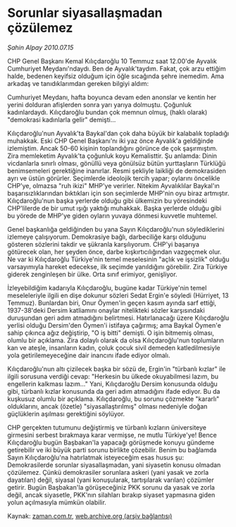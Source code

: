 # Sorunlar siyasallaşmadan çözülemez

*Şahin Alpay 2010.07.15*

<td class="columnist-detail">
<p>CHP Genel Başkanı Kemal Kılıçdaroğlu 10 Temmuz saat 12.00'de Ayvalık Cumhuriyet Meydanı'ndaydı. Ben de Ayvalık'taydım. Fakat, çok arzu ettiğim halde, bedenen keyifsiz olduğum için öğle sıcağında şehre inemedim. Ama arkadaş ve tanıdıklarımdan gereken bilgiyi aldım:</p>
<p>
<div id="haberMetinDiv">
<p>Cumhuriyet Meydanı, hafta boyunca devam eden anonslar ve kentin her yerini dolduran afişlerden sonra yarı yarıya dolmuştu. Çoğunluk kadınlardaydı. Kılıçdaroğlu bundan çok memnun olmuş, (haklı olarak) "demokrasi kadınlarla gelir" demişti...
<p> Kılıçdaroğlu'nun Ayvalık'ta Baykal'dan çok daha büyük bir kalabalık topladığı muhakkak. Eski CHP Genel Başkanı'nı iki yaz önce Ayvalık'a geldiğinde izlemiştim. Ancak 50-60 kişinin toplandığını görünce de çok şaşırmıştım. Zira memleketim Ayvalık'ta çoğunluk koyu Kemalisttir. Şu anlamda: Dinin vicdanlarla sınırlı olması, gönüllü veya gönülsüz bütün yurttaşların Türklüğü benimsemeleri gerektiğine inanırlar. Resmi şekliyle laikliği de demokrasiden ayrı ve üstün görürler. Seçimlerde ideolojik tercih yapar; oylarını öncelikle CHP'ye, olmazsa "ruh ikizi" MHP'ye verirler. Nitekim Ayvalıklılar Baykal'ın başarısızlıklarından bıktıkları için son seçimlerde MHP'nin oyu biraz artmıştır. Kılıçdaroğlu'nun başka yerlerde olduğu gibi ülkemizin bu yöresindeki CHP'lilerde de bir umut ışığı yaktığı muhakkak. Başka yerlerde olduğu gibi bu yörede de MHP'ye giden oyların yuvaya dönmesi kuvvetle muhtemel. 
<p> Genel başkanlığa geldiğinden bu yana Sayın Kılıçdaroğlu'nun söylediklerini izlemeye çalışıyorum. Demokrasiye bağlı, darbeciliğe karşı olduğunu gösteren sözlerini takdir ve şükranla karşılıyorum. CHP'yi başarıya götürecek olan, her şeyden önce, darbe kışkırtıcılığından vazgeçmek olur. Ne var ki Kılıçdaroğlu Türkiye'nin temel meselesinin "açlık ve işsizlik" olduğu varsayımıyla hareket edecekse, ilk seçimde yanıldığını görebilir. Zira Türkiye giderek zenginleşen bir ülke. Orta sınıf erimiyor, genişliyor.
<p> İzleyebildiğim kadarıyla Kılıçdaroğlu, bugüne kadar Türkiye'nin temel meseleleriyle ilgili en dişe dokunur sözleri Sedat Ergin'e söyledi (Hürriyet, 13 Temmuz). Bunlardan biri, Onur Öymen'in geçen kasım ayında sarf ettiği, 1937-38'deki Dersim katliamını onaylar nitelikteki sözler karşısındaki duruşundan geri adım atmadığını belirtmesi. Hatırlanacağı üzere Kılıçdaroğlu yerlisi olduğu Dersim'den Öymen'i istifaya çağırmış; ama Baykal Öymen'e sahip çıkınca ağız değiştirip, "O iş bitti" demişti. O işin bitmemiş olması, olumlu bir açıklama. Zira dolaylı olarak da olsa Kılıçdaroğlu'nun toplumların kan ve ateşle, insanların kadın, çoluk çocuk sivil demeden katledilmesiyle yola getirilemeyeceğine dair inancını ifade ediyor olmalı.
<p> Kılıçdaroğlu'nun altı çizilecek başka bir sözü de, Ergin'in "türbanlı kızlar" ile ilgili sorusuna verdiği cevap: "Herkesin bu ülkede okuyabilmesi lazım, bu engellerin kalkması lazım..." Yani, Kılıçdaroğlu Dersim konusunda olduğu gibi, türbanlı kızlar konusunda da geri adım atmadığını ifade ediyor. Bu da kuşkusuz olumlu bir açıklama. Kılıçdaroğlu, bu sorunu çözmekte "kararlı" olduklarını, ancak (özetle) "siyasallaştırılmış" olması nedeniyle doğan güçlüklerin aşılması gerektiğini söylüyor.
<p> CHP gerçekten tutumunu değiştirmiş ve türbanlı kızların üniversiteye girmesini serbest bırakmaya karar vermişse, ne mutlu Türkiye'ye! Bence Kılıçdaroğlu bugün Başbakan'la yapacağı görüşmede konuyu gündeme getirebilir ve iki büyük parti sorunu birlikte çözebilir. Benim bu bağlamda Sayın Kılıçdaroğlu'na hatırlatmak isteyeceğim esas husus şu: Demokrasilerde sorunlar siyasallaşmadan, yani siyasetin konusu olmadan çözülemez. Çünkü demokrasiler sorunlara askeri (yani yasak ve zorla dayatılan) değil, siyasal (yani konuşularak, tartışılarak varılan) çözümler getirir. Bugün Başbakan'la görüşeceğiniz PKK sorunu da yasak ve zorla değil, ancak siyasetle, PKK'nın silahları bırakıp siyaset yapmasına giden yolun açılmasıyla mümkün olabilir.</p></p></p></p></p></p></div>
</p>
<a href="http://web.archive.org/web/20110106010758/mailto:s.alpay@zaman.com.tr">
</a></td>

Kaynak: [zaman.com.tr](http://zaman.com.tr/yazar.do?yazino=1005457), [web.archive.org (arşiv bağlantısı)](http://web.archive.org/web/20110106010758/http://www.zaman.com.tr/yazar.do?yazino=1005457)
